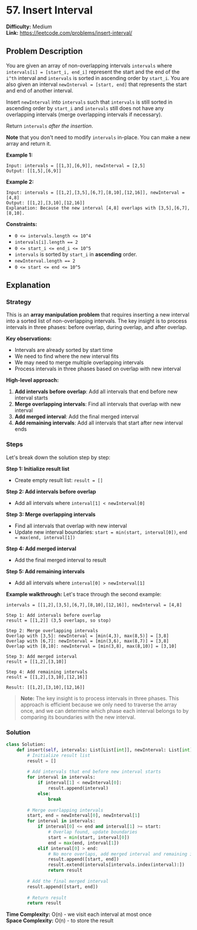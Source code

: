 # 57. Insert Interval

**Difficulty:** Medium  
**Link:** https://leetcode.com/problems/insert-interval/

## Problem Description

You are given an array of non-overlapping intervals `intervals` where `intervals[i] = [start_i, end_i]` represent the start and the end of the `i^th` interval and `intervals` is sorted in ascending order by `start_i`. You are also given an interval `newInterval = [start, end]` that represents the start and end of another interval.

Insert `newInterval` into `intervals` such that `intervals` is still sorted in ascending order by `start_i` and `intervals` still does not have any overlapping intervals (merge overlapping intervals if necessary).

Return `intervals` *after the insertion*.

**Note** that you don't need to modify `intervals` in-place. You can make a new array and return it.

**Example 1:**
```
Input: intervals = [[1,3],[6,9]], newInterval = [2,5]
Output: [[1,5],[6,9]]
```

**Example 2:**
```
Input: intervals = [[1,2],[3,5],[6,7],[8,10],[12,16]], newInterval = [4,8]
Output: [[1,2],[3,10],[12,16]]
Explanation: Because the new interval [4,8] overlaps with [3,5],[6,7],[8,10].
```

**Constraints:**
- `0 <= intervals.length <= 10^4`
- `intervals[i].length == 2`
- `0 <= start_i <= end_i <= 10^5`
- `intervals` is sorted by `start_i` in **ascending** order.
- `newInterval.length == 2`
- `0 <= start <= end <= 10^5`

## Explanation

### Strategy

This is an **array manipulation problem** that requires inserting a new interval into a sorted list of non-overlapping intervals. The key insight is to process intervals in three phases: before overlap, during overlap, and after overlap.

**Key observations:**
- Intervals are already sorted by start time
- We need to find where the new interval fits
- We may need to merge multiple overlapping intervals
- Process intervals in three phases based on overlap with new interval

**High-level approach:**
1. **Add intervals before overlap**: Add all intervals that end before new interval starts
2. **Merge overlapping intervals**: Find all intervals that overlap with new interval
3. **Add merged interval**: Add the final merged interval
4. **Add remaining intervals**: Add all intervals that start after new interval ends

### Steps

Let's break down the solution step by step:

**Step 1: Initialize result list**
- Create empty result list: `result = []`

**Step 2: Add intervals before overlap**
- Add all intervals where `interval[1] < newInterval[0]`

**Step 3: Merge overlapping intervals**
- Find all intervals that overlap with new interval
- Update new interval boundaries: `start = min(start, interval[0])`, `end = max(end, interval[1])`

**Step 4: Add merged interval**
- Add the final merged interval to result

**Step 5: Add remaining intervals**
- Add all intervals where `interval[0] > newInterval[1]`

**Example walkthrough:**
Let's trace through the second example:

```
intervals = [[1,2],[3,5],[6,7],[8,10],[12,16]], newInterval = [4,8]

Step 1: Add intervals before overlap
result = [[1,2]] (3,5 overlaps, so stop)

Step 2: Merge overlapping intervals
Overlap with [3,5]: newInterval = [min(4,3), max(8,5)] = [3,8]
Overlap with [6,7]: newInterval = [min(3,6), max(8,7)] = [3,8]
Overlap with [8,10]: newInterval = [min(3,8), max(8,10)] = [3,10]

Step 3: Add merged interval
result = [[1,2],[3,10]]

Step 4: Add remaining intervals
result = [[1,2],[3,10],[12,16]]

Result: [[1,2],[3,10],[12,16]]
```

> **Note:** The key insight is to process intervals in three phases. This approach is efficient because we only need to traverse the array once, and we can determine which phase each interval belongs to by comparing its boundaries with the new interval.

### Solution

```python
class Solution:
    def insert(self, intervals: List[List[int]], newInterval: List[int]) -> List[List[int]]:
        # Initialize result list
        result = []
        
        # Add intervals that end before new interval starts
        for interval in intervals:
            if interval[1] < newInterval[0]:
                result.append(interval)
            else:
                break
        
        # Merge overlapping intervals
        start, end = newInterval[0], newInterval[1]
        for interval in intervals:
            if interval[0] <= end and interval[1] >= start:
                # Overlap found, update boundaries
                start = min(start, interval[0])
                end = max(end, interval[1])
            elif interval[0] > end:
                # No more overlaps, add merged interval and remaining intervals
                result.append([start, end])
                result.extend(intervals[intervals.index(interval):])
                return result
        
        # Add the final merged interval
        result.append([start, end])
        
        # Return result
        return result
```

**Time Complexity:** O(n) - we visit each interval at most once  
**Space Complexity:** O(n) - to store the result 